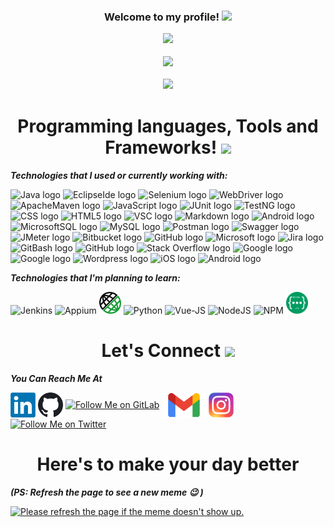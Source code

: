 <h3 align="center">
  Welcome to my profile! <img src="https://media.giphy.com/media/hvRJCLFzcasrR4ia7z/giphy.gif" width="30">
<p align="center">
  <a href="https://github.com/Aboulfetouh/Aboulfetouh"><img src="https://readme-typing-svg.herokuapp.com?font=Cabin&color=%23BB00BBB6&size=40&center=true&vCenter=true&width=650&height=65&lines=Hi+there!+%F0%9F%98%8E;My+name+is+Mohamed+.+.+.;I'm+a+QA+Automation+Engineer+%F0%9F%A4%96++;Feel+free+to+get+in+touch!+%F0%9F%98%84+"></a>
<p  align="center">
  <img src="https://api.visitorbadge.io/api/VisitorHit?path=aboulfetouh&label=Git%20Visitors&repo=github-visitors-badge&countColor=mediumorchid"/>
<p  align="center">
  <img src="https://camo.githubusercontent.com/992babdffd8c74a1502de375fbdf7e4d54773242/68747470733a2f2f6d656469612e67697068792e636f6d2f6d656469612f53576f536b4e36447854737a71494b4571762f67697068792e676966" width="400"/>
</h3>

<h1 align="center">Programming languages, Tools and Frameworks! <img src="https://img.icons8.com/ultraviolet/28/000000/code.png"/></h1>

***Technologies that I used or currently working with:***

<p>
  <img src="https://img.shields.io/badge/Java-007396?style=for-the-badge&logo=java&logoColor=white" alt="Java logo" title="Java" height="28" />
  <img src="https://img.shields.io/badge/EclipseIde-2C2255.svg?style=for-the-badge&logo=eclipseide&logoColor=white" alt="EclipseIde logo" title="EclipseIde" height="28" />
  <img src="https://img.shields.io/badge/Selenium-43B02A.svg?style=for-the-badge&logo=selenium&logoColor=white" alt="Selenium logo" title="Selenium" height="28" />
  <img src="https://img.shields.io/badge/WebDriver-EA5906.svg?style=for-the-badge&logo=webdriverio&logoColor=white" alt="WebDriver logo" title="WebDriver" height="28" />
  <img src="https://img.shields.io/badge/ApacheMaven-C71A36.svg?style=for-the-badge&logo=apachemaven&logoColor=white" alt="ApacheMaven logo" title="ApacheMaven" height="28" />
  <img src="https://img.shields.io/badge/JavaScript-F7DF1E.svg?style=for-the-badge&logo=javascript&logoColor=black" alt="JavaScript logo" title="JavaScript" height="28" />
  <img src="https://img.shields.io/badge/JUnit-25A162.svg?style=for-the-badge&logo=junit5&logoColor=white" alt="JUnit logo" title="JUnit" height="28" />
  <img src="https://img.shields.io/badge/TestNG-E33332.svg?style=for-the-badge&logo=testinglibrary&logoColor=white" alt="TestNG logo" title="TestNG" height="28" />
  <img src="https://img.shields.io/badge/CSS-1572B6.svg?style=for-the-badge&logo=css3&logoColor=white" alt="CSS logo" title="CSS" height="28" />
  <img src="https://img.shields.io/badge/HTML-E34F26.svg?style=for-the-badge&logo=html5&logoColor=white" alt="HTML5 logo" title="HTML5" height="28" />
  <img src="https://img.shields.io/badge/Visual%20Studio%20Code-007ACC?style=for-the-badge&logo=visualstudiocode&logoColor=white" alt="VSC logo" title="Visual Studio Code" height="28" />
  <img src="https://img.shields.io/badge/Markdown-000000?style=for-the-badge&logo=markdown&logoColor=white" alt="Markdown logo" title="Markdown" height="28" />
  <img src="https://img.shields.io/badge/Android%20Studio-3DDC84.svg?style=for-the-badge&logo=android-studio&logoColor=white" alt="Android logo" title="Android Studio" height="28" />
  <img src="https://img.shields.io/badge/MicrosoftSQL-CC2927.svg?style=for-the-badge&logo=microsoftsqlserver&logoColor=white" alt="MicrosoftSQL logo" title="Microsoft SQL" height="28" />
  <img src="https://img.shields.io/badge/MySQL-4479A1.svg?style=for-the-badge&logo=mysql&logoColor=white" alt="MySQL logo" title="MySQL" height="28" />
  <img src="https://img.shields.io/badge/Postman-FF6C37?style=for-the-badge&logo=postman&logoColor=white" alt="Postman logo" title="Postman" height="28" />
  <img src="https://img.shields.io/badge/Swagger-85EA2D?style=for-the-badge&logo=Swagger&logoColor=black" alt="Swagger logo" title="Swagger" height="28" />
  <img src="https://img.shields.io/badge/JMeter-D22128?style=for-the-badge&logo=apachejmeter&logoColor=white" alt="JMeter logo" title="JMeter" height="28" />
  <img src="https://img.shields.io/badge/Bitbucket-0052CC.svg?style=for-the-badge&logo=Bitbucket&logoColor=white" alt="Bitbucket logo" title="Bitbucket" height="28" /> 
  <img src="https://img.shields.io/badge/GitHub-181717.svg?style=for-the-badge&logo=github&logoColor=white" alt="GitHub logo" title="GitHub" height="28" /> 
  <img src="https://img.shields.io/badge/Microsoft%20Azure-0078D4?style=for-the-badge&logo=microsoftazure&logoColor=white" alt="Microsoft logo" title="Microsoft Azure" height="28" />
  <img src="https://img.shields.io/badge/Jira-0052CC.svg?style=for-the-badge&logo=Jira&logoColor=white" alt="Jira logo" title="Jira" height="28" />
  <img src="https://img.shields.io/badge/Bash-121011.svg?style=for-the-badge&logo=gnu-bash&logoColor=white" alt="GitBash logo" title="Git Bash" height="28" />
  <img src="https://img.shields.io/badge/GitHub%20Actions-2088FF.svg?style=for-the-badge&logo=githubactions&logoColor=white" alt="GitHub logo" title="GitHub Actions" height="28" />
  <img src="https://img.shields.io/badge/Stack%20Overflow-F58025?style=for-the-badge&logo=stackoverflow&logoColor=white" alt="Stack Overflow logo" title="Stack Overflow" height="28" />
  <img src="https://img.shields.io/badge/Google%20Cloud-4285F4.svg?style=for-the-badge&logo=googlecloud&logoColor=white" alt="Google logo" title="Google Cloud" height="28" />
  <img src="https://img.shields.io/badge/Google%20Analytics-E37400.svg?style=for-the-badge&logo=googleanalytics&logoColor=white" alt="Google logo" title="Google Analytics" height="28" />
  <img src="https://img.shields.io/badge/Wordpress-21759B?style=for-the-badge&logo=wordpress&logoColor=white" alt="Wordpress logo" title="Wordpress" height="28" />
  <img src="https://img.shields.io/badge/iOS-000000.svg?style=for-the-badge&logo=ios&logoColor=white" alt="iOS logo" title="iOS" height="28" />
  <img src="https://img.shields.io/badge/Android-3DDC84.svg?style=for-the-badge&logo=Android&logoColor=white" alt="Android logo" title="Android" height="28" />
<!--   <img src="https://img.shields.io/badge/speedtest-141526.svg?style=for-the-badge&logo=speedtest&logoColor=white" alt="speedtest logo" title="Speedtest" height="28" /> -->
</p>  


***Technologies that I'm planning to learn:***
<p>
<img src="https://img.icons8.com/color/35/000000/jenkins.png" title="Jenkins"/>
<img src="https://brandslogos.com/wp-content/uploads/images/large/appium-logo.png" title="Appium" width="35px" />
<img src="https://github.com/Aboulfetouh/Aboulfetouh/blob/main/Social/rest-assured-logo.png" title="Rest-Assured" width="35px" />
<img src="https://img.icons8.com/color/35/000000/python--v1.png" title="Python" />
<img src="https://img.icons8.com/color/35/vue-js.png" title="Vue-JS"/>
<img src="https://img.icons8.com/color/35/nodejs.png" title="NodeJS"/>
<img src="https://img.icons8.com/color/35/npm.png" title="NPM"/>
<img src="https://github.com/Aboulfetouh/Aboulfetouh/blob/main/Social/REST%20API.png" title="Restful-API" width="35px"/>
</p>  


<h1 align="center">Let's Connect <img src="https://img.icons8.com/color-glass/28/000000/share-2.png"/></h1>

***You Can Reach Me At***

[<img src="https://github.com/Aboulfetouh/Aboulfetouh/blob/main/Social/Linkedin.png" height="40em" align="center" alt="Follow Me on LinkedIn" title="Follow Me on LinkedIn"/>](https://www.linkedin.com/in/mohamed-mahmoud-2b729360/)
[<img src="https://github.com/Aboulfetouh/Aboulfetouh/blob/main/Social/GitHub.png" height="40em" align="center" alt="Follow Me on GitHub" title="Follow Me on GitHub"/>](https://github.com/Aboulfetouh)
[<img src="https://img.icons8.com/color/144/000000/gitlab.png" height="50em" align="center" alt="Follow Me on GitLab" title="Follow Me on GitLab"/>](https://gitlab.com/Aboulfetouh)
[<img src="https://github.com/Aboulfetouh/Aboulfetouh/blob/main/Social/Gmail.png" height="40em" align="center" alt="Get in touch on Gmail" title="Get in touch on Gmail"/>](mohkhaled.mahmoud@gmail.com)
[<img src="https://github.com/Aboulfetouh/Aboulfetouh/blob/main/Social/Instagram.png" height="40em" align="center" alt="Follow Me on Instagram" title="Follow Me on Instagram"/>](https://www.instagram.com/adam.aboulfetouh/)
[<img src="https://img.icons8.com/color/144/000000/twitter--v2.png" height="50em" align="center" alt="Follow Me on Twitter" title="Follow Me on Twitter"/>](https://twitter.com/adamaboulfetouh)


<h1 align="center">Here's to make your day better</h1>

***(*PS: Refresh the page to see a new meme* :wink: )***

<a href="https://github.com/Aboulfetouh/Aboulfetouh"><img src='https://random-memer.herokuapp.com/' title="Meme" alt="Please refresh the page if the meme doesn't show up." height="400"></a>

<!--
**Aboulfetouh/Aboulfetouh** is a ✨ _special_ ✨ repository because its `README.md` (this file) appears on your GitHub profile.

Here are some ideas to get you started:

- 🔭 I’m currently working on ...
- 🌱 I’m currently learning ...
- 👯 I’m looking to collaborate on ...
- 🤔 I’m looking for help with ...
- 💬 Ask me about ...
- 📫 How to reach me: ...
- 😄 Pronouns: ...
- ⚡ Fun fact: ...
-->

<!-- [![trophy](https://github-profile-trophy.vercel.app/?username=Aboulfetouh)](https://github.com/ryo-ma/github-profile-trophy) -->

